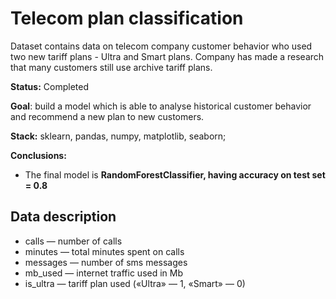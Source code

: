 # Telecom plan classification
Dataset contains data on telecom company customer behavior who used two new tariff plans - Ultra and Smart plans. Company has made a research that many customers still use archive tariff plans.

**Status:** Completed

**Goal**: build a model which is able to analyse historical customer behavior and recommend a new plan to new customers.

**Stack:** sklearn, pandas, numpy, matplotlib, seaborn;

**Conclusions:**
- The final model is **RandomForestClassifier, having accuracy on test set = 0.8**

## Data description

 - сalls — number of calls
 - minutes — total minutes spent on calls
 - messages — number of sms messages
 - mb_used — internet traffic used in Mb
 - is_ultra — tariff plan used («Ultra» — 1, «Smart» — 0)
